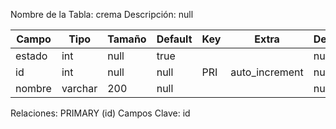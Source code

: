 
  Nombre de la Tabla: crema
  Descripción: null

| Campo          | Tipo | Tamaño    |  Default    | Key | Extra | Description | 
|----------------|------|-----------|-------------|-----|-------|-------------|
|estado| int| null |true |  | | null |
|id| int| null |null | PRI | auto_increment| null |
|nombre| varchar| 200 |null |  | | null |

Relaciones:  PRIMARY (id) 
Campos Clave: id
